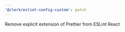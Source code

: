 ```yaml
---
'@clerk/eslint-config-custom': patch
---
```


Remove explicit extension of Prettier from ESLint React
